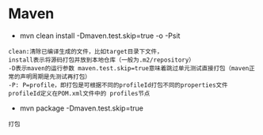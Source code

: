 # Maven
+ mvn clean install -Dmaven.test.skip=true -o -Psit
```
clean:清除已编译生成的文件，比如target目录下文件，
install表示将源码打包并放到本地仓库（一般为.m2/repository）
-D表示maven的运行参数 maven.test.skip=true意味着跳过单元测试直接打包（maven正常的声明周期是先测试再打包）
-P: P=profile，即打包是可根据不同的profileId打包不同的properties文件 profileId定义在POM.xml文件中的 profiles节点
```
+ mvn package -Dmaven.test.skip=true
```
打包
```
